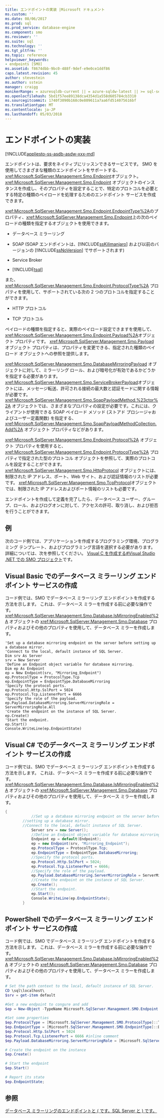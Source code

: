 ```yaml
---
title: エンドポイントの実装 |Microsoft ドキュメント
ms.custom: ''
ms.date: 08/06/2017
ms.prod: sql
ms.prod_service: database-engine
ms.component: smo
ms.reviewer: ''
ms.suite: sql
ms.technology: ''
ms.tgt_pltfrm: ''
ms.topic: reference
helpviewer_keywords:
- endpoints [SMO]
ms.assetid: f8674dbb-9bc0-488f-9def-e9e0ce1ddf86
caps.latest.revision: 45
author: stevestein
ms.author: sstein
manager: craigg
monikerRange: = azuresqldb-current || = azure-sqldw-latest || >= sql-server-2016 || = sqlallproducts-allversions
ms.openlocfilehash: 5bd1f57ee89138dca4354d1a558d605784cb3310
ms.sourcegitcommit: 1740f3090b168c0e809611a7aa6fd514075616bf
ms.translationtype: MT
ms.contentlocale: ja-JP
ms.lasthandoff: 05/03/2018
---
```

# <a name="implementing-endpoints"></a>エンドポイントの実装
[!INCLUDE[appliesto-ss-asdb-asdw-xxx-md](../../../includes/appliesto-ss-asdb-asdw-xxx-md.md)]

  エンドポイントは、要求をネイティブにリッスンできるサービスです。 SMO を使用してさまざまな種類のエンドポイントをサポートする、<xref:Microsoft.SqlServer.Management.Smo.Endpoint>オブジェクト。 <xref:Microsoft.SqlServer.Management.Smo.Endpoint> オブジェクトのインスタンスを作成し、そのプロパティを設定することで、特定のプロトコルを必要とする特定の種類のペイロードを処理するためのエンドポイント サービスを作成できます。  
  
 <xref:Microsoft.SqlServer.Management.Smo.Endpoint.EndpointType%2A>のプロパティ、<xref:Microsoft.SqlServer.Management.Smo.Endpoint>上の次のペイロードの種類を指定するオブジェクトを使用できます。  
  
-   データベース ミラーリング  
  
-   SOAP (SOAP エンドポイントは、[!INCLUDE[ssKilimanjaro](../../../includes/sskilimanjaro-md.md)] および以前のバージョンの [!INCLUDE[ssNoVersion](../../../includes/ssnoversion-md.md)] でサポートされます)  
  
-   Service Broker  
  
-   [!INCLUDE[tsql](../../../includes/tsql-md.md)]  
  
 また、<xref:Microsoft.SqlServer.Management.Smo.Endpoint.ProtocolType%2A> プロパティを使用して、サポートされている次の 2 つのプロトコルを指定することができます。  
  
-   HTTP プロトコル  
  
-   TCP プロトコル  
  
 ペイロードの種類を指定すると、実際のペイロード設定できますを使用して、<xref:Microsoft.SqlServer.Management.Smo.Endpoint.Payload%2A>オブジェクト プロパティです。 <xref:Microsoft.SqlServer.Management.Smo.Payload> オブジェクト プロパティは、プロパティを変更できる、指定された種類のペイロード オブジェクトへの参照を提供します。  
  
 <xref:Microsoft.SqlServer.Management.Smo.DatabaseMirroringPayload> オブジェクトに対して、ミラーリング ロール、および暗号化が有効であるかどうかを指定する必要があります。 <xref:Microsoft.SqlServer.Management.Smo.ServiceBrokerPayload>オブジェクトには、メッセージ転送、許可される接続の最大数と認証モードに関する情報が必要です。 <xref:Microsoft.SqlServer.Management.Smo.SoapPayloadMethod.%23ctor%2A> オブジェクトでは、さまざまなプロパティの設定が必要です。これには、クライアントが使用できる SOAP ペイロード メソッド (ストアド プロシージャおよびユーザー定義関数) を指定する、<xref:Microsoft.SqlServer.Management.Smo.SoapPayloadMethodCollection.Add%2A> オブジェクト プロパティなどがあります。  
  
 <xref:Microsoft.SqlServer.Management.Smo.Endpoint.Protocol%2A> オブジェクト プロパティを使用すると、<xref:Microsoft.SqlServer.Management.Smo.Endpoint.ProtocolType%2A> プロパティで指定された型のプロトコル オブジェクトを参照して、実際のプロトコルを設定することができます。 <xref:Microsoft.SqlServer.Management.Smo.HttpProtocol> オブジェクトには、制限された IP アドレス、ポート、Web サイト、および認証情報のリストが必要です。 <xref:Microsoft.SqlServer.Management.Smo.TcpProtocol>オブジェクトでは、制限された IP アドレスおよびポート情報のリストも必要です。  
  
 エンドポイントを作成して定義を完了したら、データベース ユーザー、グループ、ロール、およびログオンに対して、アクセスの許可、取り消し、および拒否を行うことができます。  
  
## <a name="example"></a>例  
 次のコード例では、アプリケーションを作成するプログラミング環境、プログラミング テンプレート、およびプログラミング言語を選択する必要があります。 詳細については、次を参照してください。 [Visual C を作成する&#35;Visual Studio .NET での SMO プロジェクト](../../../relational-databases/server-management-objects-smo/how-to-create-a-visual-csharp-smo-project-in-visual-studio-net.md)です。  
  
## <a name="creating-a-database-mirroring-endpoint-service-in-visual-basic"></a>Visual Basic でのデータベース ミラーリング エンドポイント サービスの作成  
 コード例では、SMO でデータベース ミラーリング エンドポイントを作成する方法を示します。 これは、データベース ミラーを作成する前に必要な操作です。 <xref:Microsoft.SqlServer.Management.Smo.Database.IsMirroringEnabled%2A> オブジェクトの <xref:Microsoft.SqlServer.Management.Smo.Database> プロパティおよびその他のプロパティを使用して、データベース ミラーを作成します。  
  
```VBNET
'Set up a database mirroring endpoint on the server before setting up a database mirror.
'Connect to the local, default instance of SQL Server.
Dim srv As Server
srv = New Server
'Define an Endpoint object variable for database mirroring.
Dim ep As Endpoint
ep = New Endpoint(srv, "Mirroring_Endpoint")
ep.ProtocolType = ProtocolType.Tcp
ep.EndpointType = EndpointType.DatabaseMirroring
'Specify the protocol ports.
ep.Protocol.Http.SslPort = 5024
ep.Protocol.Tcp.ListenerPort = 6666
'Specify the role of the payload.
ep.Payload.DatabaseMirroring.ServerMirroringRole = ServerMirroringRole.All
'Create the endpoint on the instance of SQL Server.
ep.Create()
'Start the endpoint.
ep.Start()
Console.WriteLine(ep.EndpointState)
``` 
  
## <a name="creating-a-database-mirroring-endpoint-service-in-visual-c"></a>Visual C# でのデータベース ミラーリング エンドポイント サービスの作成  
 コード例では、SMO でデータベース ミラーリング エンドポイントを作成する方法を示します。 これは、データベース ミラーを作成する前に必要な操作です。 <xref:Microsoft.SqlServer.Management.Smo.Database.IsMirroringEnabled%2A> オブジェクトの <xref:Microsoft.SqlServer.Management.Smo.Database> プロパティおよびその他のプロパティを使用して、データベース ミラーを作成します。  
  
```csharp  
{  
            //Set up a database mirroring endpoint on the server before   
        //setting up a database mirror.   
        //Connect to the local, default instance of SQL Server.   
            Server srv = new Server();  
            //Define an Endpoint object variable for database mirroring.   
            Endpoint ep = default(Endpoint);  
            ep = new Endpoint(srv, "Mirroring_Endpoint");  
            ep.ProtocolType = ProtocolType.Tcp;  
            ep.EndpointType = EndpointType.DatabaseMirroring;  
            //Specify the protocol ports.   
            ep.Protocol.Http.SslPort = 5024;  
            ep.Protocol.Tcp.ListenerPort = 6666;  
            //Specify the role of the payload.   
            ep.Payload.DatabaseMirroring.ServerMirroringRole = ServerMirroringRole.All;  
            //Create the endpoint on the instance of SQL Server.   
            ep.Create();  
            //Start the endpoint.   
            ep.Start();  
            Console.WriteLine(ep.EndpointState);  
        }  
```  
  
## <a name="creating-a-database-mirroring-endpoint-service-in-powershell"></a>PowerShell でのデータベース ミラーリング エンドポイント サービスの作成  
 コード例では、SMO でデータベース ミラーリング エンドポイントを作成する方法を示します。 これは、データベース ミラーを作成する前に必要な操作です。 <xref:Microsoft.SqlServer.Management.Smo.Database.IsMirroringEnabled%2A> オブジェクトの <xref:Microsoft.SqlServer.Management.Smo.Database> プロパティおよびその他のプロパティを使用して、データベース ミラーを作成します。  
  
```powershell  
# Set the path context to the local, default instance of SQL Server.  
CD \sql\localhost\  
$srv = get-item default  
  
#Get a new endpoint to congure and add  
$ep = New-Object -TypeName Microsoft.SqlServer.Management.SMO.Endpoint -argumentlist $srv,"Mirroring_Endpoint"  
  
#Set some properties  
$ep.ProtocolType = [Microsoft.SqlServer.Management.SMO.ProtocolType]::Tcp  
$ep.EndpointType = [Microsoft.SqlServer.Management.SMO.EndpointType]::DatabaseMirroring  
$ep.Protocol.Http.SslPort = 5024  
$ep.Protocol.Tcp.ListenerPort = 6666 #inline comment  
$ep.Payload.DatabaseMirroring.ServerMirroringRole = [Microsoft.SqlServer.Management.SMO.ServerMirroringRole]::All  
  
# Create the endpoint on the instance  
$ep.Create()  
  
# Start the endpoint  
$ep.Start()  
  
# Report its state  
$ep.EndpointState;  
```  
  
## <a name="see-also"></a>参照  
 [データベース ミラーリングのエンドポイントと &#40; です。SQL Server と &#41; です。](../../../database-engine/database-mirroring/the-database-mirroring-endpoint-sql-server.md)  
  
  

